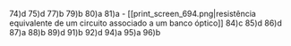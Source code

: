 74)d
75)d
77)b
79)b
80)a
81)a - [[print_screen_694.png|resistência equivalente de um circuito associado a um banco óptico]]
84)c
85)d
86)d
87)a
88)b
89)d 
91)b
92)d
94)a
95)a
96)b




